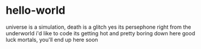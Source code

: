 # hello-world
universe is a simulation, death is a glitch
yes its persephone right from the underworld i'd like to 
code its getting hot and pretty boring down here
good luck mortals, you'll end up here soon
